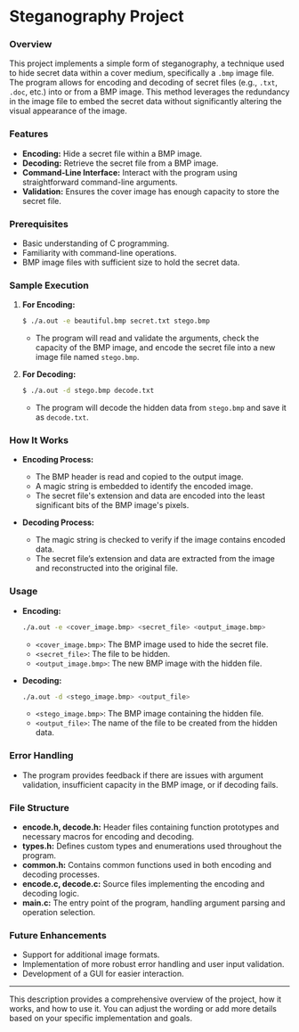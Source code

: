 
# Steganography Project

### Overview
This project implements a simple form of steganography, a technique used to hide secret data within a cover medium, specifically a `.bmp` image file. The program allows for encoding and decoding of secret files (e.g., `.txt`, `.doc`, etc.) into or from a BMP image. This method leverages the redundancy in the image file to embed the secret data without significantly altering the visual appearance of the image.

### Features
- **Encoding:** Hide a secret file within a BMP image.
- **Decoding:** Retrieve the secret file from a BMP image.
- **Command-Line Interface:** Interact with the program using straightforward command-line arguments.
- **Validation:** Ensures the cover image has enough capacity to store the secret file.
  
### Prerequisites
- Basic understanding of C programming.
- Familiarity with command-line operations.
- BMP image files with sufficient size to hold the secret data.

### Sample Execution
1. **For Encoding:**
   ```bash
   $ ./a.out -e beautiful.bmp secret.txt stego.bmp
   ```
   - The program will read and validate the arguments, check the capacity of the BMP image, and encode the secret file into a new image file named `stego.bmp`.

2. **For Decoding:**
   ```bash
   $ ./a.out -d stego.bmp decode.txt
   ```
   - The program will decode the hidden data from `stego.bmp` and save it as `decode.txt`.

### How It Works
- **Encoding Process:**
  - The BMP header is read and copied to the output image.
  - A magic string is embedded to identify the encoded image.
  - The secret file's extension and data are encoded into the least significant bits of the BMP image's pixels.
  
- **Decoding Process:**
  - The magic string is checked to verify if the image contains encoded data.
  - The secret file’s extension and data are extracted from the image and reconstructed into the original file.

### Usage
- **Encoding:**
  ```bash
  ./a.out -e <cover_image.bmp> <secret_file> <output_image.bmp>
  ```
  - `<cover_image.bmp>`: The BMP image used to hide the secret file.
  - `<secret_file>`: The file to be hidden.
  - `<output_image.bmp>`: The new BMP image with the hidden file.

- **Decoding:**
  ```bash
  ./a.out -d <stego_image.bmp> <output_file>
  ```
  - `<stego_image.bmp>`: The BMP image containing the hidden file.
  - `<output_file>`: The name of the file to be created from the hidden data.

### Error Handling
- The program provides feedback if there are issues with argument validation, insufficient capacity in the BMP image, or if decoding fails.

### File Structure
- **encode.h, decode.h:** Header files containing function prototypes and necessary macros for encoding and decoding.
- **types.h:** Defines custom types and enumerations used throughout the program.
- **common.h:** Contains common functions used in both encoding and decoding processes.
- **encode.c, decode.c:** Source files implementing the encoding and decoding logic.
- **main.c:** The entry point of the program, handling argument parsing and operation selection.

### Future Enhancements
- Support for additional image formats.
- Implementation of more robust error handling and user input validation.
- Development of a GUI for easier interaction.

---

This description provides a comprehensive overview of the project, how it works, and how to use it. You can adjust the wording or add more details based on your specific implementation and goals.
